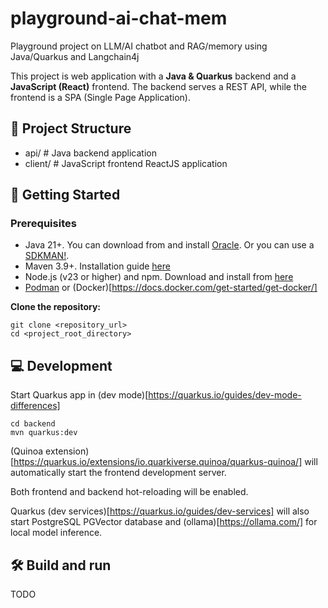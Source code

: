 # playground-ai-chat-mem
Playground project on LLM/AI chatbot and RAG/memory using Java/Quarkus and Langchain4j

This project is web application with a **Java & Quarkus** backend and a **JavaScript (React)** frontend.
The backend serves a REST API, while the frontend is a SPA (Single Page Application).

## 📁 Project Structure

- api/ # Java backend application
- client/ # JavaScript frontend  ReactJS application

## 🚀 Getting Started

### Prerequisites

- Java 21+. You can download from and install [Oracle](https://dev.java/download/). Or you can use a [SDKMAN!](https://sdkman.io/).
- Maven 3.9+. Installation guide [here](https://maven.apache.org/install.html)
- Node.js (v23 or higher) and npm. Download and install from [here](https://nodejs.org/en)
- [Podman](https://podman.io/) or (Docker)[https://docs.docker.com/get-started/get-docker/]

**Clone the repository:**

```shell
git clone <repository_url>
cd <project_root_directory>
```


## 💻 Development

Start Quarkus app in (dev mode)[https://quarkus.io/guides/dev-mode-differences]

```shell
cd backend
mvn quarkus:dev
```

(Quinoa extension)[https://quarkus.io/extensions/io.quarkiverse.quinoa/quarkus-quinoa/] will automatically start the frontend development server.

Both frontend and backend hot-reloading will be enabled.

Quarkus (dev services)[https://quarkus.io/guides/dev-services] will also start PostgreSQL PGVector database and (ollama)[https://ollama.com/] for local model inference.


## 🛠 Build and run

TODO